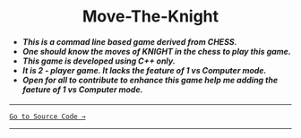 <h1 align="center"> Move-The-Knight </h1>

<h4><em>
  
- This is a commad line based game derived from CHESS.
- One should know the moves of KNIGHT in the chess to play this game. 
- This game is developed using C++ only.
- It is 2 - player game. It lacks the feature of 1 vs Computer mode. 
- Open for all to contribute to enhance this game help me adding the faeture of 1 vs Computer mode.
  
</em></h4><hr>

[`Go to Source Code →`](Final-Game-Code.cpp)

<hr>
